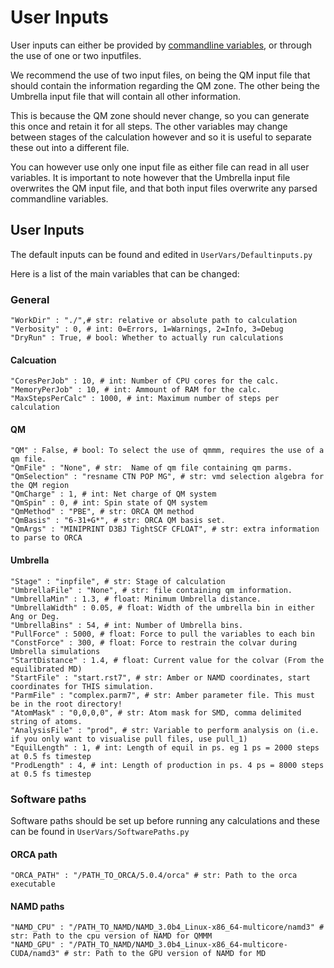 # User Inputs

User inputs can either be provided by [commandline variables](../CodeReference/#pyBrellaSampling.Tools.InputParser.UmbrellaInput), or through the use of one or two inputfiles. 

We recommend the use of two input files, on being the QM input file that should contain the information regarding the QM zone. The other being the Umbrella input file that will contain all other information. 

This is because the QM zone should never change, so you can generate this once and retain it for all steps. The other variables may change between stages of the calculation however and so it is useful to separate these out into a different file. 

You can however use only one input file as either file can read in all user variables. It is important to note however that the Umbrella input file overwrites the QM input file, and that both input files overwrite any parsed commandline variables. 

## User Inputs
The default inputs can be found and edited in `UserVars/Defaultinputs.py`

Here is a list of the main variables that can be changed:

### General               
    "WorkDir" : "./",# str: relative or absolute path to calculation
    "Verbosity" : 0, # int: 0=Errors, 1=Warnings, 2=Info, 3=Debug
    "DryRun" : True, # bool: Whether to actually run calculations
#### Calcuation
    "CoresPerJob" : 10, # int: Number of CPU cores for the calc.
    "MemoryPerJob" : 10, # int: Ammount of RAM for the calc.
    "MaxStepsPerCalc" : 1000, # int: Maximum number of steps per calculation
#### QM
    "QM" : False, # bool: To select the use of qmmm, requires the use of a qm file. 
    "QmFile" : "None", # str:  Name of qm file containing qm parms. 
    "QmSelection" : "resname CTN POP MG", # str: vmd selection algebra for the QM region
    "QmCharge" : 1, # int: Net charge of QM system
    "QmSpin" : 0, # int: Spin state of QM system
    "QmMethod" : "PBE", # str: ORCA QM method
    "QmBasis" : "6-31+G*", # str: ORCA QM basis set.
    "QmArgs" : "MINIPRINT D3BJ TightSCF CFLOAT", # str: extra information to parse to ORCA
#### Umbrella
    "Stage" : "inpfile", # str: Stage of calculation
    "UmbrellaFile" : "None", # str: file containing qm information.
    "UmbrellaMin" : 1.3, # float: Minimum Umbrella distance.
    "UmbrellaWidth" : 0.05, # float: Width of the umbrella bin in either Ang or Deg.
    "UmbrellaBins" : 54, # int: Number of Umbrella bins. 
    "PullForce" : 5000, # float: Force to pull the variables to each bin
    "ConstForce" : 300, # float: Force to restrain the colvar during Umbrella simulations
    "StartDistance" : 1.4, # float: Current value for the colvar (From the equilibrated MD)
    "StartFile" : "start.rst7", # str: Amber or NAMD coordinates, start coordinates for THIS simulation.
    "ParmFile" : "complex.parm7", # str: Amber parameter file. This must be in the root directory!
    "AtomMask" : "0,0,0,0", # str: Atom mask for SMD, comma delimited string of atoms. 
    "AnalysisFile" : "prod", # str: Variable to perform analysis on (i.e. if you only want to visualise pull files, use pull_1)
    "EquilLength" : 1, # int: Length of equil in ps. eg 1 ps = 2000 steps at 0.5 fs timestep
    "ProdLength" : 4, # int: Length of production in ps. 4 ps = 8000 steps at 0.5 fs timestep

### Software paths

Software paths should be set up before running any calculations and these can be found in `UserVars/SoftwarePaths.py`
#### ORCA path
    "ORCA_PATH" : "/PATH_TO_ORCA/5.0.4/orca" # str: Path to the orca executable

#### NAMD paths
    "NAMD_CPU" : "/PATH_TO_NAMD/NAMD_3.0b4_Linux-x86_64-multicore/namd3" # str: Path to the cpu version of NAMD for QMMM
    "NAMD_GPU" : "/PATH_TO_NAMD/NAMD_3.0b4_Linux-x86_64-multicore-CUDA/namd3" # str: Path to the GPU version of NAMD for MD

